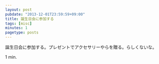 ```yaml
---
layout: post
pubdate: "2013-12-01T23:59:59+09:00"
title: 誕生日会に参加する
tags: [misc]
minutes: 1
pagetype: posts
---
```

誕生日会に参加する。プレゼントでアクセサリーやらを贈る。らしくないな。

1 min.
